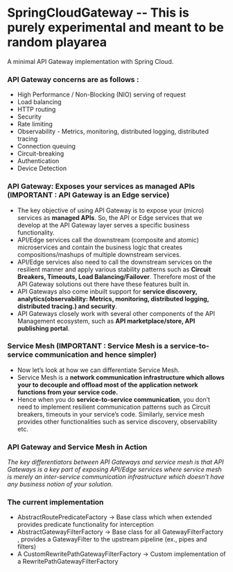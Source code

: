 # SpringCloudGateway -- This is purely experimental and meant to be random playarea
A minimal API Gateway implementation with Spring Cloud. 

### API Gateway concerns are as follows : 

* High Performance / Non-Blocking (NIO) serving of request
* Load balancing
* HTTP routing
* Security
* Rate limiting
* Observability - Metrics, monitoring, distributed logging, distributed tracing
* Connection queuing
* Circuit-breaking
* Authentication
* Device Detection

### API Gateway: Exposes your services as managed APIs (IMPORTANT : API Gateway is an Edge service)
* The key objective of using API Gateway is to expose your (micro) services as __managed APIs__. So, the API or Edge services that we develop at the API Gateway layer serves a specific business functionality.
* API/Edge services call the downstream (composite and atomic) microservices and contain the business logic that creates compositions/mashups of multiple downstream services.
* API/Edge services also need to call the downstream services on the resilient manner and apply various stability patterns such as __Circuit Breakers, Timeouts, Load Balancing/Failover__. Therefore most of the API Gateway solutions out there have these features built in.
* API Gateways also come inbuilt support for __service discovery, analytics(observability: Metrics, monitoring, distributed logging, distributed tracing.) and security__.
* API Gateways closely work with several other components of the API Management ecosystem, such as __API marketplace/store, API publishing portal__.

### Service Mesh (IMPORTANT : Service Mesh is a service-to-service communication and hence simpler) 
* Now let’s look at how we can differentiate Service Mesh.
* Service Mesh is a __network communication infrastructure which allows your to decouple and offload most of the application network functions from your service code.__
* Hence when you do __service-to-service communication__, you don’t need to implement resilient communication patterns such as Circuit breakers, timeouts in your service’s code. Similarly, service mesh provides other functionalities such as service discovery, observability etc.

### API Gateway and Service Mesh in Action
_The key differentiators between API Gateways and service mesh is that API Gateways is a key part of exposing API/Edge services where service mesh is merely an inter-service communication infrastructure which doesn’t have any business notion of your solution._

### The current implementation 
 * AbstractRoutePredicateFactory -> Base class which when extended provides predicate functionality for interception
 * AbstractGatewayFilterFactory -> Base class for all GatewayFilterFactory , provides a GatewayFilter to the upstream pipeline (ex., pipes and filters)
 * A CustomRewritePathGatewayFilterFactory -> Custom implementation of a RewritePathGatewayFilterFactory
